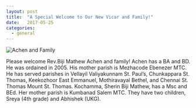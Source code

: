 ```yaml
---
layout: post
title:  "A Special Welcome to Our New Vicar and Family!"
date:   2017-05-25
categories: 
  - general
---
```

![Achen and Family](http://ebenezermarthomachurch.org/img/Rev.%20Biji.jpg)


Please welcome Rev.Biji Mathew Achen and family! Achen has a BA and BD. He was ordained in 2005.  His mother parish is Mezhacode Ebenezer MTC. He has served parishes in Vellayil Valiyakunnam St. Paul’s, Chunkappara St. Thomas, Keekozhoor East Emmanuel, Mothiravayal Bethel, and Chennai St. Thomas Mount St. Thomas.  Kochamma, Sherin Biji Mathew, has a Msc and BEd.  Her mother parish is Kumbanad Salem MTC. They have two children, Sreya (4th grade) and Abhishek (UKG). 
